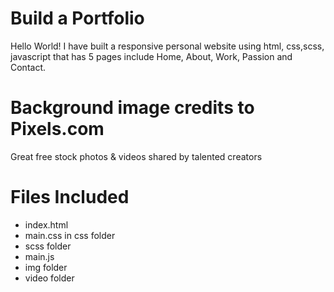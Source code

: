 # Build a Portfolio
Hello World!
I have built a responsive personal website using html, css,scss, javascript that has 5 pages include Home, About, Work, Passion and Contact.

# Background image credits to Pixels.com
Great free stock photos & videos shared by talented creators

# Files Included

* index.html
* main.css in css folder
* scss folder
* main.js
* img folder
* video folder
